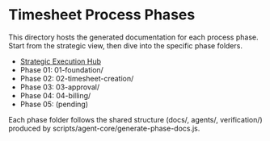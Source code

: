 # Timesheet Process Phases

This directory hosts the generated documentation for each process phase. Start from the strategic view, then dive into the specific phase folders.

- [Strategic Execution Hub](../../../docs/strategy/index.md)
- Phase 01: 01-foundation/
- Phase 02: 02-timesheet-creation/
- Phase 03: 03-approval/
- Phase 04: 04-billing/
- Phase 05: (pending)

Each phase folder follows the shared structure (docs/, agents/, verification/) produced by scripts/agent-core/generate-phase-docs.js.
